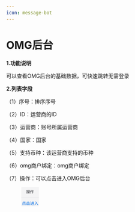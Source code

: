 ```yaml
---
icon: message-bot
---
```


# OMG后台

**1.功能说明**

可以查看OMG后台的基础数据，可快速跳转无需登录

**2.列表字段**

（1）序号：排序序号

（2）ID：运营商的ID

（3）运营商：账号所属运营商

（4）国家：国家

（5）支持币种：该运营商支持的币种

（6）omg商户绑定：omg商户绑定

（7）操作：可以点击进入OMG后台

<div align="left"><figure><img src="../.gitbook/assets/image (102).png" alt="" width="47"><figcaption></figcaption></figure></div>
